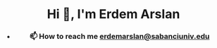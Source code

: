 <h1 align="center">Hi 👋, I'm Erdem Arslan</h1>
<h3 align="center"</h3>



- 📫 How to reach me **erdemarslan@sabanciuniv.edu**


</p>




























